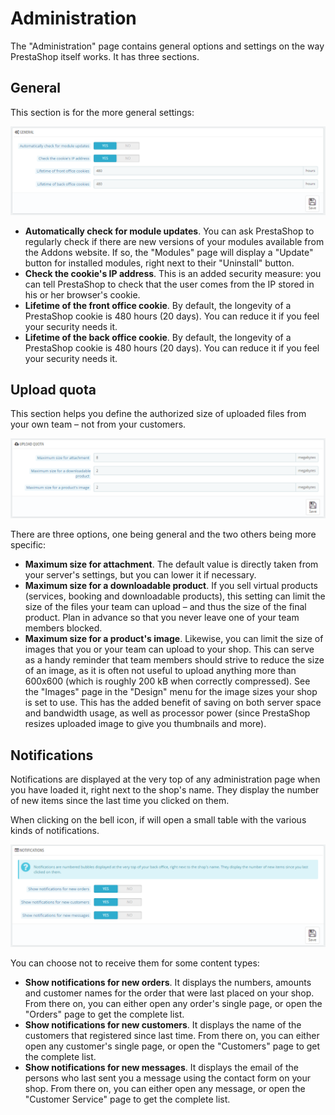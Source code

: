 # Administration

The "Administration" page contains general options and settings on the way PrestaShop itself works. It has three sections.

## General <a href="#administration-general" id="administration-general"></a>

This section is for the more general settings:

![](<../../../.gitbook/assets/43089940 (4) (4) (2).png>)

* **Automatically check for module updates**. You can ask PrestaShop to regularly check if there are new versions of your modules available from the Addons website. If so, the "Modules" page will display a "Update" button for installed modules, right next to their "Uninstall" button.
* **Check the cookie's IP address**. This is an added security measure: you can tell PrestaShop to check that the user comes from the IP stored in his or her browser's cookie.
* **Lifetime of the front office cookie**. By default, the longevity of a PrestaShop cookie is 480 hours (20 days). You can reduce it if you feel your security needs it.
* **Lifetime of the back office cookie**. By default, the longevity of a PrestaShop cookie is 480 hours (20 days). You can reduce it if you feel your security needs it.

## Upload quota <a href="#administration-uploadquota" id="administration-uploadquota"></a>

This section helps you define the authorized size of uploaded files from your own team – not from your customers.

![](<../../../.gitbook/assets/43089941 (4) (4) (1).png>)

There are three options, one being general and the two others being more specific:

* **Maximum size for attachment**. The default value is directly taken from your server's settings, but you can lower it if necessary.
* **Maximum size for a downloadable product**. If you sell virtual products (services, booking and downloadable products), this setting can limit the size of the files your team can upload – and thus the size of the final product. Plan in advance so that you never leave one of your team members blocked.
* **Maximum size for a product's image**. Likewise, you can limit the size of images that you or your team can upload to your shop. This can serve as a handy reminder that team members should strive to reduce the size of an image, as it is often not useful to upload anything more than 600x600 (which is roughly 200 kB when correctly compressed). See the "Images" page in the "Design" menu for the image sizes your shop is set to use. This has the added benefit of saving on both server space and bandwidth usage, as well as processor power (since PrestaShop resizes uploaded image to give you thumbnails and more).

## Notifications <a href="#administration-notifications" id="administration-notifications"></a>

Notifications are displayed at the very top of any administration page when you have loaded it, right next to the shop's name. They display the number of new items since the last time you clicked on them.

When clicking on the bell icon, if will open a small table with the various kinds of notifications.

![](<../../../.gitbook/assets/43089943 (4) (4) (4).png>)

You can choose not to receive them for some content types:

* **Show notifications for new orders**. It displays the numbers, amounts and customer names for the order that were last placed on your shop. From there on, you can either open any order's single page, or open the "Orders" page to get the complete list.
* **Show notifications for new customers**. It displays the name of the customers that registered since last time. From there on, you can either open any customer's single page, or open the "Customers" page to get the complete list.
* **Show notifications for new messages**. It displays the email of the persons who last sent you a message using the contact form on your shop. From there on, you can either open any message, or open the "Customer Service" page to get the complete list.
